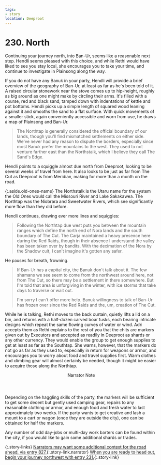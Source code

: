 ```yaml
---
tags:
- story
location: Deeproot
---
```


# 230. North

Continuing your journey north, into Ban-Ur, seems like a reasonable next step.
Hendli seems pleased with this choice, and while Rethi would have liked to see you stay local, she encourages you to take your time, and continue to investigate in Plainsong along the way.

If you do not have any Banuk in your party, Hendli will provide a brief overview of the geography of Ban-Ur, at least as far as he's been told of it.
A raised circular stonework near the stove comes up to hip-height, roughly as big around as one might make by circling their arms.
It's filled with a course, red and black sand, tamped down with indentations of kettle and pot bottoms.
Hendli picks up a simple length of squared wood leaning against it and smooths the sand to a flat surface.
With quick movements of a smaller stick, again conveniently accessible and worn from use, he draws a map of Plainsong and Ban-Ur.

> The Northtap is generally considered the official boundary of our lands, though you'll find mismatched settlements on either side.
> We've never had any reason to dispute the borders, especially since most Banuk prefer the mountains to the west.
> They used to not venture farther east than the Northstalk, which I believe they call The Sand's Edge.

Hendli points to a squiggle almost due north from Deeproot, looking to be several weeks of travel from here.
It also looks to be just as far from The Cut as Deeproot is from Meridian, making for more than a month on the road.

{:.aside.old-ones-name}
The Northstalk is the Utaru name for the system the Old Ones would call the Missouri River and Lake Sakakawea.
The Northtap was the Niobrara and Sweetwater Rivers, which see significantly more flow than they did before.

Hendli continues, drawing ever more lines and squiggles:

> Following the Northtap due west puts you between the mountain ranges which define the north end of Nora lands and the south boundary of The Cut.
> The Carja maintained a heavy presence here during the Red Raids, though in their absence I understand the valley has been taken over by bandits.
> With the decimation of the Nora by the Shadow cult, I can't imagine it's gotten any safer.

He pauses for breath, frowning.

> If Ban-Ur has a capital city, the Banuk don't talk about it.
> The few shamans we see seem to come from the northwest around here, not from The Cut, so there may be a settlement in there somewhere.
> But I'm told that area is unforgiving in the winter, with ice storms that take days to traverse or wait out.
>
> I'm sorry I can't offer more help.
> Banuk willingness to talk of Ban-Ur has frozen over since the Red Raids and the, um, creation of The Cut.

While he is talking, Rethi moves to the back curtain, quietly lifts a lid on a bin, and returns with a half-dozen carved boar tusks, each bearing intricate designs which repeat the same flowing curves of water or wind.
Adri accepts them as Rethi explains to the rest of you that the chits are markers given out by Executors and accepted as readily in Deeproot as shards or any other currency.
They would enable the group to get enough supplies to get at least as far as the Southtap.
She warns, however, that the markers do not go as far as they used to, especially in return for weapons or armor, and encourages you to worry about food and travel supplies first.
Warm clothes and climbing gear will almost certainly be needed, though it might be easier to acquire those along the Northtap.

<aside class="narrator-note">
<header>Narrator Note</header>
Depending on the haggling skills of the party, the markers will be sufficient to get some decent but gently used camping gear, repairs to any reasonable clothing or armor, and enough food and fresh water to last approximately two weeks.
If the party wants to get creative and lash a mount to a cart or wagon (once they are outside the city), one can be obtained for half the markers.
</aside>

Any number of odd day-jobs or multi-day work barters can be found within the city, if you would like to gain some additional shards or trades.

{:.story-links}
[Narrators may want some additional context for the road ahead, via entry 827.](827-act2-north.md){:.story-link.narrator}
[When you are ready to head out, begin your journey northwest with entry 231.](231-to-the-cut.md){:.story-link}
